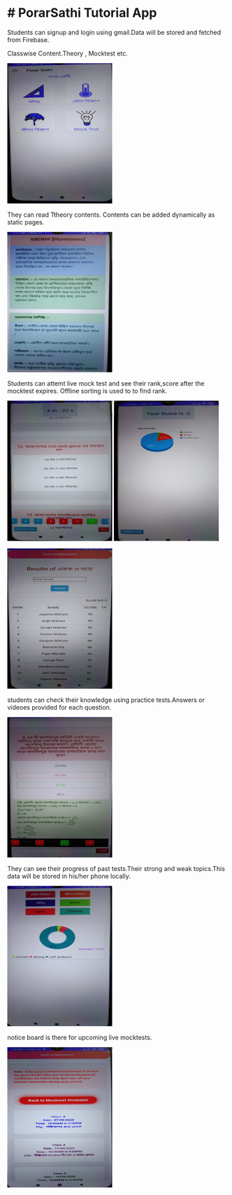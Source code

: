 <html>

  <body>
<h1>
    # PorarSathi
    Tutorial App
</h1>

<p>
    Students can signup and login using gmail.Data will be stored and fetched from Firebase.
</p>

<p>
    Classwise Content.Theory , Mocktest etc.
</p>
<img src="https://github.com/asanyal122/PorarSathi/blob/ecf3f7eebe8424406405752ce9f3223b16323dac/screenshots/classui.jpg" height="320" width="240"></img>

<p>
    They can read Ttheory contents. Contents can be added dynamically as static pages.
</p>
<img src="https://github.com/asanyal122/PorarSathi/blob/ecf3f7eebe8424406405752ce9f3223b16323dac/screenshots/theory.jpg" height="320" width="240"></img>


<p>
    Students can attemt live mock test and see their rank,score after the mocktest expires. Offline sorting is used to to find rank. 
</p>
<img src="https://github.com/asanyal122/PorarSathi/blob/ecf3f7eebe8424406405752ce9f3223b16323dac/screenshots/livemock.jpg" height="320" width="240"></img>
<img src="https://github.com/asanyal122/PorarSathi/blob/ecf3f7eebe8424406405752ce9f3223b16323dac/screenshots/examsubmit.jpg" height="320" width="240"></img>

<img src="https://github.com/asanyal122/PorarSathi/blob/ecf3f7eebe8424406405752ce9f3223b16323dac/screenshots/results.jpg" height="320" width="240"></img>

<p>
    students can check their knowledge using practice tests.Answers or videoes provided for each question.
</p>
<img src="https://github.com/asanyal122/PorarSathi/blob/ecf3f7eebe8424406405752ce9f3223b16323dac/screenshots/practicetestanswers.jpg" height="320" width="240"></img>

<p>
    They can see their progress of past tests.Their strong and weak topics.This data will be stored in his/her phone locally.
</p>

<img src="https://github.com/asanyal122/PorarSathi/blob/ecf3f7eebe8424406405752ce9f3223b16323dac/screenshots/examstats.jpg" height="320" width="240"></img>


<p>
    notice board is there for upcoming live mocktests.
</p>

<img src="https://github.com/asanyal122/PorarSathi/blob/ecf3f7eebe8424406405752ce9f3223b16323dac/screenshots/notice.jpg" height="320" width="240"></img>



</body>
</html>
